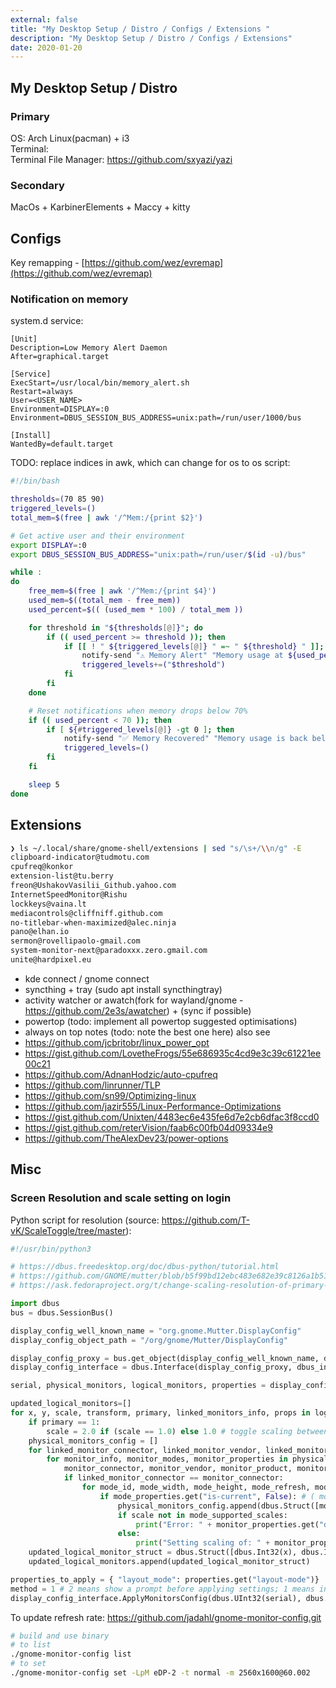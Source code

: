 ```yaml
---
external: false
title: "My Desktop Setup / Distro / Configs / Extensions "
description: "My Desktop Setup / Distro / Configs / Extensions"
date: 2020-01-20
---
```


## My Desktop Setup / Distro
### Primary
OS: Arch Linux(pacman) + i3  
Terminal:   
Terminal File Manager: https://github.com/sxyazi/yazi  

### Secondary
MacOs + KarbinerElements + Maccy + kitty

## Configs
Key remapping - [https://github.com/wez/evremap](https://github.com/wez/evremap)  
### Notification on memory
system.d service:
```text
[Unit]
Description=Low Memory Alert Daemon
After=graphical.target

[Service]
ExecStart=/usr/local/bin/memory_alert.sh
Restart=always
User=<USER_NAME>
Environment=DISPLAY=:0
Environment=DBUS_SESSION_BUS_ADDRESS=unix:path=/run/user/1000/bus

[Install]
WantedBy=default.target

```
TODO: replace indices in awk, which can change for os to os
script:
```sh
#!/bin/bash

thresholds=(70 85 90)
triggered_levels=()
total_mem=$(free | awk '/^Mem:/{print $2}')

# Get active user and their environment
export DISPLAY=:0
export DBUS_SESSION_BUS_ADDRESS="unix:path=/run/user/$(id -u)/bus"

while :
do
    free_mem=$(free | awk '/^Mem:/{print $4}')
    used_mem=$((total_mem - free_mem))
    used_percent=$(( (used_mem * 100) / total_mem ))

    for threshold in "${thresholds[@]}"; do
        if (( used_percent >= threshold )); then
            if [[ ! " ${triggered_levels[@]} " =~ " ${threshold} " ]]; then
                notify-send "⚠️ Memory Alert" "Memory usage at ${used_percent}% (Threshold: ${threshold}%)"
                triggered_levels+=("$threshold")
            fi
        fi
    done

    # Reset notifications when memory drops below 70%
    if (( used_percent < 70 )); then
        if [ ${#triggered_levels[@]} -gt 0 ]; then
            notify-send "✅ Memory Recovered" "Memory usage is back below 70%."
            triggered_levels=()
        fi
    fi

    sleep 5
done

```
## Extensions
```sh
❯ ls ~/.local/share/gnome-shell/extensions | sed "s/\s+/\\n/g" -E
clipboard-indicator@tudmotu.com
cpufreq@konkor
extension-list@tu.berry
freon@UshakovVasilii_Github.yahoo.com
InternetSpeedMonitor@Rishu
lockkeys@vaina.lt
mediacontrols@cliffniff.github.com
no-titlebar-when-maximized@alec.ninja
pano@elhan.io
sermon@rovellipaolo-gmail.com
system-monitor-next@paradoxxx.zero.gmail.com
unite@hardpixel.eu

```
- kde connect / gnome connect
- syncthing + tray (sudo apt install syncthingtray)
- activity watcher or awatch(fork for wayland/gnome - https://github.com/2e3s/awatcher) + (sync if possible)
- powertop (todo: implement all powertop suggested optimisations)
- always on top notes (todo: note the best one here)
also see
- https://github.com/jcbritobr/linux_power_opt
- https://gist.github.com/LovetheFrogs/55e686935c4cd9e3c39c61221ee00c21
- https://github.com/AdnanHodzic/auto-cpufreq
- https://github.com/linrunner/TLP
- https://github.com/sn99/Optimizing-linux
- https://github.com/jazir555/Linux-Performance-Optimizations
- https://gist.github.com/Unixten/4483ec6e435fe6d7e2cb6dfac3f8ccd0
- https://gist.github.com/reterVision/faab6c00fb04d09334e9
- https://github.com/TheAlexDev23/power-options
## Misc
### Screen Resolution and scale setting on login
Python script for resolution (source: https://github.com/T-vK/ScaleToggle/tree/master):
```python
#!/usr/bin/python3

# https://dbus.freedesktop.org/doc/dbus-python/tutorial.html
# https://github.com/GNOME/mutter/blob/b5f99bd12ebc483e682e39c8126a1b51772bc67d/data/dbus-interfaces/org.gnome.Mutter.DisplayConfig.xml
# https://ask.fedoraproject.org/t/change-scaling-resolution-of-primary-monitor-from-bash-terminal/19892

import dbus
bus = dbus.SessionBus()

display_config_well_known_name = "org.gnome.Mutter.DisplayConfig"
display_config_object_path = "/org/gnome/Mutter/DisplayConfig"

display_config_proxy = bus.get_object(display_config_well_known_name, display_config_object_path)
display_config_interface = dbus.Interface(display_config_proxy, dbus_interface=display_config_well_known_name)

serial, physical_monitors, logical_monitors, properties = display_config_interface.GetCurrentState()

updated_logical_monitors=[]
for x, y, scale, transform, primary, linked_monitors_info, props in logical_monitors:
    if primary == 1:
        scale = 2.0 if (scale == 1.0) else 1.0 # toggle scaling between 1.0 and 2.0 for the primary monitor
    physical_monitors_config = []
    for linked_monitor_connector, linked_monitor_vendor, linked_monitor_product, linked_monitor_serial in linked_monitors_info:
        for monitor_info, monitor_modes, monitor_properties in physical_monitors:
            monitor_connector, monitor_vendor, monitor_product, monitor_serial = monitor_info
            if linked_monitor_connector == monitor_connector:
                for mode_id, mode_width, mode_height, mode_refresh, mode_preferred_scale, mode_supported_scales, mode_properties in monitor_modes:
                    if mode_properties.get("is-current", False): # ( mode_properties provides is-current, is-preferred, is-interlaced, and more)
                        physical_monitors_config.append(dbus.Struct([monitor_connector, mode_id, {}]))
                        if scale not in mode_supported_scales:
                            print("Error: " + monitor_properties.get("display-name") + " doesn't support that scaling value! (" + str(scale) + ")")
                        else:
                            print("Setting scaling of: " + monitor_properties.get("display-name") + " to " + str(scale) + "!")
    updated_logical_monitor_struct = dbus.Struct([dbus.Int32(x), dbus.Int32(y), dbus.Double(scale), dbus.UInt32(transform), dbus.Boolean(primary), physical_monitors_config])
    updated_logical_monitors.append(updated_logical_monitor_struct)

properties_to_apply = { "layout_mode": properties.get("layout-mode")}
method = 1 # 2 means show a prompt before applying settings; 1 means instantly apply settings without prompt
display_config_interface.ApplyMonitorsConfig(dbus.UInt32(serial), dbus.UInt32(method), updated_logical_monitors, properties_to_apply)
```

To update refresh rate: https://github.com/jadahl/gnome-monitor-config.git
```bash
# build and use binary
# to list
./gnome-monitor-config list
# to set
./gnome-monitor-config set -LpM eDP-2 -t normal -m 2560x1600@60.002
```
